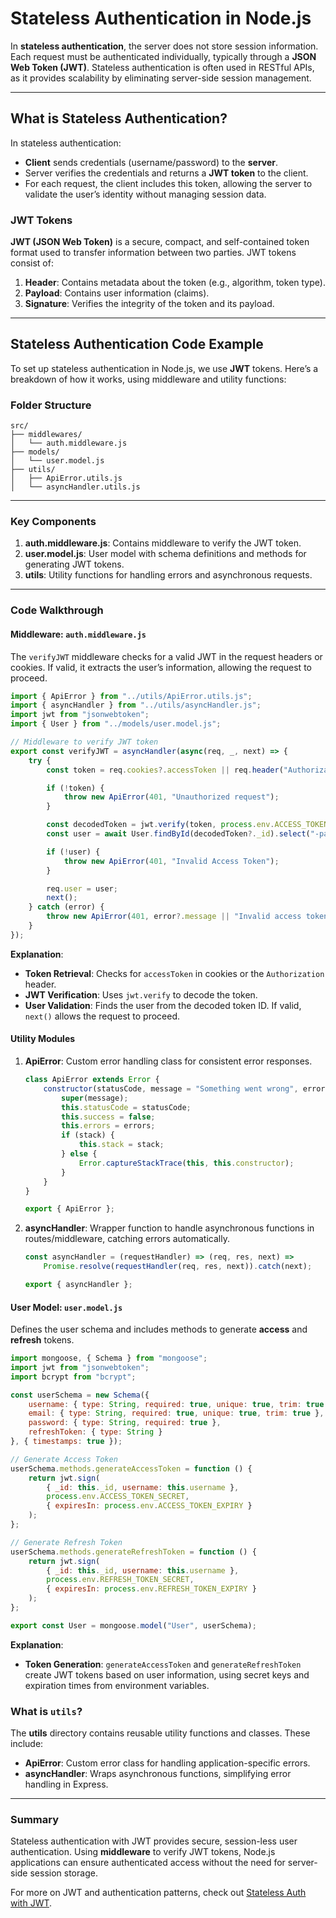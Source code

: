 # Stateless Authentication in Node.js

In **stateless authentication**, the server does not store session information. Each request must be authenticated individually, typically through a **JSON Web Token (JWT)**. Stateless authentication is often used in RESTful APIs, as it provides scalability by eliminating server-side session management.

---

## What is Stateless Authentication?

In stateless authentication:
- **Client** sends credentials (username/password) to the **server**.
- Server verifies the credentials and returns a **JWT token** to the client.
- For each request, the client includes this token, allowing the server to validate the user’s identity without managing session data.

### JWT Tokens

**JWT (JSON Web Token)** is a secure, compact, and self-contained token format used to transfer information between two parties. JWT tokens consist of:
1. **Header**: Contains metadata about the token (e.g., algorithm, token type).
2. **Payload**: Contains user information (claims).
3. **Signature**: Verifies the integrity of the token and its payload.

---

## Stateless Authentication Code Example

To set up stateless authentication in Node.js, we use **JWT** tokens. Here’s a breakdown of how it works, using middleware and utility functions:

### Folder Structure

```plaintext
src/
├── middlewares/
│   └── auth.middleware.js
├── models/
│   └── user.model.js
├── utils/
│   ├── ApiError.utils.js
│   └── asyncHandler.utils.js
```

---

### Key Components

1. **auth.middleware.js**: Contains middleware to verify the JWT token.
2. **user.model.js**: User model with schema definitions and methods for generating JWT tokens.
3. **utils**: Utility functions for handling errors and asynchronous requests.

---

### Code Walkthrough

#### Middleware: `auth.middleware.js`

The `verifyJWT` middleware checks for a valid JWT in the request headers or cookies. If valid, it extracts the user’s information, allowing the request to proceed.

```javascript
import { ApiError } from "../utils/ApiError.utils.js"; 
import { asyncHandler } from "../utils/asyncHandler.js";
import jwt from "jsonwebtoken";
import { User } from "../models/user.model.js";

// Middleware to verify JWT token
export const verifyJWT = asyncHandler(async(req, _, next) => {
    try {
        const token = req.cookies?.accessToken || req.header("Authorization")?.replace("Bearer ", "");

        if (!token) {
            throw new ApiError(401, "Unauthorized request");
        }

        const decodedToken = jwt.verify(token, process.env.ACCESS_TOKEN_SECRET);
        const user = await User.findById(decodedToken?._id).select("-password -refreshToken");

        if (!user) {
            throw new ApiError(401, "Invalid Access Token");
        }

        req.user = user;
        next();
    } catch (error) {
        throw new ApiError(401, error?.message || "Invalid access token");
    }
});
```

**Explanation**:
- **Token Retrieval**: Checks for `accessToken` in cookies or the `Authorization` header.
- **JWT Verification**: Uses `jwt.verify` to decode the token.
- **User Validation**: Finds the user from the decoded token ID. If valid, `next()` allows the request to proceed.

#### Utility Modules

1. **ApiError**: Custom error handling class for consistent error responses.
   ```javascript
   class ApiError extends Error {
       constructor(statusCode, message = "Something went wrong", errors = [], stack = "") {
           super(message);
           this.statusCode = statusCode;
           this.success = false;
           this.errors = errors;
           if (stack) {
               this.stack = stack;
           } else {
               Error.captureStackTrace(this, this.constructor);
           }
       }
   }

   export { ApiError };
   ```

2. **asyncHandler**: Wrapper function to handle asynchronous functions in routes/middleware, catching errors automatically.
   ```javascript
   const asyncHandler = (requestHandler) => (req, res, next) =>
       Promise.resolve(requestHandler(req, res, next)).catch(next);

   export { asyncHandler };
   ```

#### User Model: `user.model.js`

Defines the user schema and includes methods to generate **access** and **refresh** tokens.

```javascript
import mongoose, { Schema } from "mongoose";
import jwt from "jsonwebtoken";
import bcrypt from "bcrypt";

const userSchema = new Schema({
    username: { type: String, required: true, unique: true, trim: true },
    email: { type: String, required: true, unique: true, trim: true },
    password: { type: String, required: true },
    refreshToken: { type: String }
}, { timestamps: true });

// Generate Access Token
userSchema.methods.generateAccessToken = function () {
    return jwt.sign(
        { _id: this._id, username: this.username },
        process.env.ACCESS_TOKEN_SECRET,
        { expiresIn: process.env.ACCESS_TOKEN_EXPIRY }
    );
};

// Generate Refresh Token
userSchema.methods.generateRefreshToken = function () {
    return jwt.sign(
        { _id: this._id, username: this.username },
        process.env.REFRESH_TOKEN_SECRET,
        { expiresIn: process.env.REFRESH_TOKEN_EXPIRY }
    );
};

export const User = mongoose.model("User", userSchema);
```

**Explanation**:
- **Token Generation**: `generateAccessToken` and `generateRefreshToken` create JWT tokens based on user information, using secret keys and expiration times from environment variables.
  
### What is `utils`?

The **utils** directory contains reusable utility functions and classes. These include:
- **ApiError**: Custom error class for handling application-specific errors.
- **asyncHandler**: Wraps asynchronous functions, simplifying error handling in Express.

---

### Summary

Stateless authentication with JWT provides secure, session-less user authentication. Using **middleware** to verify JWT tokens, Node.js applications can ensure authenticated access without the need for server-side session storage.

For more on JWT and authentication patterns, check out [Stateless Auth with JWT](https://jwt.io/).
